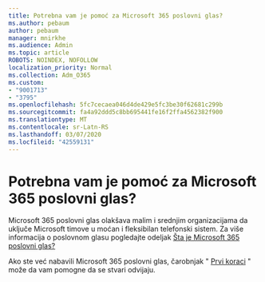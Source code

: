 ```yaml
---
title: Potrebna vam je pomoć za Microsoft 365 poslovni glas?
ms.author: pebaum
author: pebaum
manager: mnirkhe
ms.audience: Admin
ms.topic: article
ROBOTS: NOINDEX, NOFOLLOW
localization_priority: Normal
ms.collection: Adm_O365
ms.custom:
- "9001713"
- "3795"
ms.openlocfilehash: 5fc7cecaea046d4de429e5fc3be30f62681c299b
ms.sourcegitcommit: fa4a92ddd5c8bb695441fe16f2ffa4562382f900
ms.translationtype: MT
ms.contentlocale: sr-Latn-RS
ms.lasthandoff: 03/07/2020
ms.locfileid: "42559131"
---
```

# <a name="need-help-with-microsoft-365-business-voice"></a>Potrebna vam je pomoć za Microsoft 365 poslovni glas?

Microsoft 365 poslovni glas olakšava malim i srednjim organizacijama da uključe Microsoft timove u moćan i fleksibilan telefonski sistem. Za više informacija o poslovnom glasu pogledajte odeljak [Šta je Microsoft 365 poslovni glas?](https://docs.microsoft.com/microsoftteams/business-voice/whats-business-voice)

Ako ste već nabavili Microsoft 365 poslovni glas, čarobnjak " [Prvi koraci](https://docs.microsoft.com/en-us/microsoftteams/business-voice/use-getting-started-wizard) " može da vam pomogne da se stvari odvijaju. 
